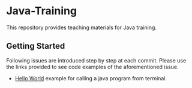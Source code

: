 # Java-Training
This repository provides teaching materials for Java training.

## Getting Started
Following issues are introduced step by step at each commit. Please use the links provided to see code examples of the aforementioned issue.
* [Hello World](https://github.com/Umit-Soylu/Java-Training/tree/HelloWorld) example for calling a java program from terminal.

